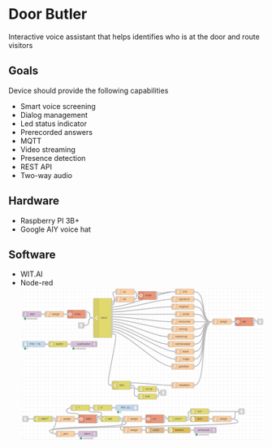# Door Butler
Interactive voice assistant that helps identifies who is at the door and route visitors<br/>
## Goals
Device should provide the following capabilities
- Smart voice screening<br/>
- Dialog management<br/>
- Led status indicator<br/>
- Prerecorded answers<br/>
- MQTT<br/>
- Video streaming<br/>
- Presence detection<br/>
- REST API<br/>
- Two-way audio<br/>
## Hardware
- Raspberry PI 3B+<br/>
- Google AIY voice hat<br/>
## Software
- WIT.AI
- Node-red 
![Flow](node-red/butler-flow.png)
